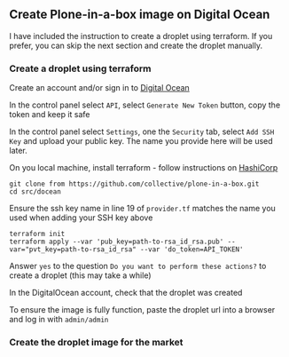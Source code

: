 ## Create Plone-in-a-box image on Digital Ocean

I have included the instruction to create a droplet using terraform. If you prefer, you can skip the next section and create the droplet manually.


### Create a droplet using terraform
Create an account and/or sign in to [Digital Ocean](https://digitalocean.com)

In the control panel select `API`, select `Generate New Token` button, copy the token and keep it safe

In the control panel select `Settings`, one the `Security` tab, select `Add SSH Key` and upload your public key. The name you provide here will be used later.

On you local machine, install terraform - follow instructions on [HashiCorp](https://learn.hashicorp.com/tutorials/terraform/install-cli)
```
git clone from https://github.com/collective/plone-in-a-box.git
cd src/docean
```
Ensure the ssh key name in line 19 of `provider.tf` matches the name you used when adding your SSH key above

```
terraform init
terraform apply --var 'pub_key=path-to-rsa_id_rsa.pub' --var="pvt_key=path-to-rsa_id_rsa" --var 'do_token=API_TOKEN'
```
Answer `yes` to the question `Do you want to perform these actions?` to create a droplet (this may take a while)

In the DigitalOcean account, check that the droplet was created

To ensure the image is fully function, paste the droplet url into a browser and log in with `admin/admin`

### Create the droplet image for the market
